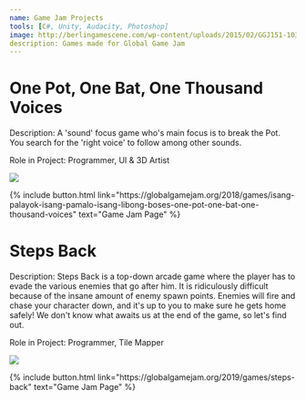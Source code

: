 ```yaml
---
name: Game Jam Projects
tools: [C#, Unity, Audacity, Photoshop]
image: http://berlingamescene.com/wp-content/uploads/2015/02/GGJ151-1038x576.png
description: Games made for Global Game Jam
---
```


# One Pot, One Bat, One Thousand Voices

Description:
A 'sound' focus game who's main focus is to break the Pot. You search for the 'right voice' to follow among other sounds.

Role in Project:
Programmer, UI & 3D Artist 


![](https://ggj.s3.amazonaws.com/styles/game_sidebar__wide/game/featured_image/icon_2.jpg?itok=SpVYcr-W&timestamp=1517117474)

<p class="text-center">
{% include button.html link="https://globalgamejam.org/2018/games/isang-palayok-isang-pamalo-isang-libong-boses-one-pot-one-bat-one-thousand-voices" text="Game Jam Page" %}
</p>

# Steps Back

Description:
Steps Back is a top-down arcade game where the player has to evade the various enemies that go after him. It is ridiculously difficult because of the insane amount of enemy spawn points. Enemies will fire and chase your character down, and it's up to you to make sure he gets home safely! We don't know what awaits us at the end of the game, so let's find out.

Role in Project:
Programmer, Tile Mapper


![](https://i.imgur.com/aQB6TKp.png)


<p class="text-center">
{% include button.html link="https://globalgamejam.org/2019/games/steps-back" text="Game Jam Page" %}
</p>